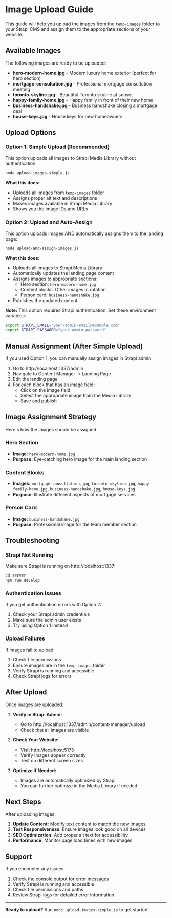 # Image Upload Guide

This guide will help you upload the images from the `temp-images` folder to your Strapi CMS and assign them to the appropriate sections of your website.

## Available Images

The following images are ready to be uploaded:

- **hero-modern-home.jpg** - Modern luxury home exterior (perfect for hero section)
- **mortgage-consultation.jpg** - Professional mortgage consultation meeting
- **toronto-skyline.jpg** - Beautiful Toronto skyline at sunset
- **happy-family-home.jpg** - Happy family in front of their new home
- **business-handshake.jpg** - Business handshake closing a mortgage deal
- **house-keys.jpg** - House keys for new homeowners

## Upload Options

### Option 1: Simple Upload (Recommended)

This option uploads all images to Strapi Media Library without authentication:

```bash
node upload-images-simple.js
```

**What this does:**
- Uploads all images from `temp-images` folder
- Assigns proper alt text and descriptions
- Makes images available in Strapi Media Library
- Shows you the image IDs and URLs

### Option 2: Upload and Auto-Assign

This option uploads images AND automatically assigns them to the landing page:

```bash
node upload-and-assign-images.js
```

**What this does:**
- Uploads all images to Strapi Media Library
- Automatically updates the landing page content
- Assigns images to appropriate sections:
  - Hero section: `hero-modern-home.jpg`
  - Content blocks: Other images in rotation
  - Person card: `business-handshake.jpg`
- Publishes the updated content

**Note:** This option requires Strapi authentication. Set these environment variables:
```bash
export STRAPI_EMAIL="your-admin-email@example.com"
export STRAPI_PASSWORD="your-admin-password"
```

## Manual Assignment (After Simple Upload)

If you used Option 1, you can manually assign images in Strapi admin:

1. Go to http://localhost:1337/admin
2. Navigate to Content Manager → Landing Page
3. Edit the landing page
4. For each block that has an image field:
   - Click on the image field
   - Select the appropriate image from the Media Library
   - Save and publish

## Image Assignment Strategy

Here's how the images should be assigned:

### Hero Section
- **Image:** `hero-modern-home.jpg`
- **Purpose:** Eye-catching hero image for the main landing section

### Content Blocks
- **Images:** `mortgage-consultation.jpg`, `toronto-skyline.jpg`, `happy-family-home.jpg`, `business-handshake.jpg`, `house-keys.jpg`
- **Purpose:** Illustrate different aspects of mortgage services

### Person Card
- **Image:** `business-handshake.jpg`
- **Purpose:** Professional image for the team member section

## Troubleshooting

### Strapi Not Running
Make sure Strapi is running on http://localhost:1337:
```bash
cd server
npm run develop
```

### Authentication Issues
If you get authentication errors with Option 2:
1. Check your Strapi admin credentials
2. Make sure the admin user exists
3. Try using Option 1 instead

### Upload Failures
If images fail to upload:
1. Check file permissions
2. Ensure images are in the `temp-images` folder
3. Verify Strapi is running and accessible
4. Check Strapi logs for errors

## After Upload

Once images are uploaded:

1. **Verify in Strapi Admin:**
   - Go to http://localhost:1337/admin/content-manager/upload
   - Check that all images are visible

2. **Check Your Website:**
   - Visit http://localhost:5173
   - Verify images appear correctly
   - Test on different screen sizes

3. **Optimize if Needed:**
   - Images are automatically optimized by Strapi
   - You can further optimize in the Media Library if needed

## Next Steps

After uploading images:

1. **Update Content:** Modify text content to match the new images
2. **Test Responsiveness:** Ensure images look good on all devices
3. **SEO Optimization:** Add proper alt text for accessibility
4. **Performance:** Monitor page load times with new images

## Support

If you encounter any issues:

1. Check the console output for error messages
2. Verify Strapi is running and accessible
3. Check file permissions and paths
4. Review Strapi logs for detailed error information

---

**Ready to upload?** Run `node upload-images-simple.js` to get started!




